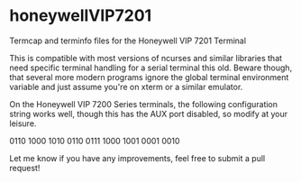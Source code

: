 # honeywellVIP7201
Termcap and terminfo files for the Honeywell VIP 7201 Terminal

This is compatible with most versions of ncurses and similar libraries that need specific terminal handling for a serial terminal this old. Beware though, that several more modern programs ignore the global terminal environment variable and just assume you're on xterm or a similar emulator.

On the Honeywell VIP 7200 Series terminals, the following configuration string works well, though this has the AUX port disabled, so modify at your leisure.

0110 1000 1010 0110 0111 1000 1001 0001 0010

Let me know if you have any improvements, feel free to submit a pull request!


